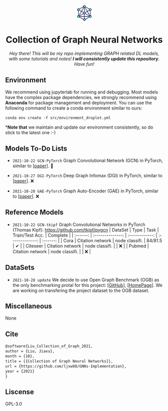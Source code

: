 <div align="center">
<a href="" target="_blank">
   <img src="src/image/logo.png" alt="repo logo" style="width:10%">
</a>

# Collection of Graph Neural Networks

_Hey there! This will be my repo implementing GRAPH related DL models, with some tutorials and notes! **I will consistently update this repository**. Have fun!_

</div>

## Environment

We recommend using jupyterlab for running and debugging. Most models have the complex package dependencies, we strongly recommend using **Anaconda** for package management and deployment. You can use the following command to create a conda environment similar to ours:
```
conda env create -f src/environment_droplet.yml
```
***Note that** we maintain and update our environment consistently, so do stick to the latest one :-)

## Models To-Do Lists

- `2021-10-22 GCN-PyTorch` Graph Convolutional Network (GCN) in PyTorch, similar to [[paper](https://arxiv.org/abs/1609.02907)]. 🚀


- `2021-10-27 DGI-PyTorch` Deep Graph Infomax (DGI) in PyTorch, similar to [[paper](https://arxiv.org/abs/1809.10341)]. ❌

- `2021-10-28 GAE-PyTorch` Graph Auto-Encoder (GAE) in PyTorch, similar to [[paper](https://arxiv.org/abs/1611.07308)]. ❌

## Reference Models

- `2021-10-22 GCN-tkipf` Graph Convolutional Networks in PyTorch (Thomas Kipf): https://github.com/tkipf/pygcn
  | DataSet  |       Type       |      Task      | Train/Test Acc. | Complete |
  | :------: | :--------------: | :------------: | :-------------: | :------: |
  |   Cora   | Citation network | node classifi. |     84/81.5     |    ✔     |
  | Citeseer | Citation network | node classifi. |                 |    ❌     |
  |  Pubmed  | Citation network | node classifi. |                 |    ❌     |

## DataSets
- `2021-10-28 update` We decide to use Open Graph Benchmark (OGB) as the only benchmarking protal for this project: [[GitHub](https://github.com/snap-stanford/ogb)], [[HomePage](https://ogb.stanford.edu/)]. We are working on transfering the project dataset to the OGB dataset.

## Miscellaneous

None

## Cite
```
@software{Liu_Collection_of_Graph_2021,
author = {Liu, Jiaxu},
month = {10},
title = {{Collection of Graph Neural Networks}},
url = {https://github.com/ljxw88/GNNs-Implementation},
year = {2021}
}
```

## Liscense
GPL-3.0